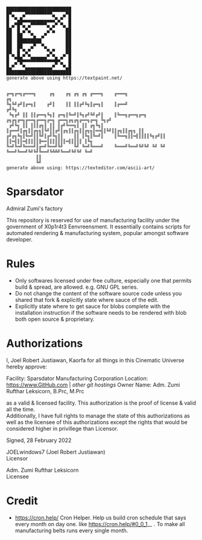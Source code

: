 ```
████████████████████████
█▀▄   ▄▀▀▀▀▀▀▀▀▀▀▄   ▄▀█
█  ▀▄█▄▄▄▄▄▄▄▄▄▄▄▄▀▄▀  █
█ ▄▀█▀▄ ▄▀▀▀▀▀▀▄ ▄▀ ▀▄ █
██  █ ▄▀▄      ▄▀▄    ██
██  ██   ▀▄  ▄▀       ██
██  █████████         ██
██  ██   ▄▀  ▀▄       ██
██  █ ▀▄▀      ▀▄▀    ██
█ ▀▄█▄▀ ▀▄▄▄▄▄▄▀ ▀▄ ▄▀ █
█  ▄▀█▀▀▀▀▀▀▀▀▀▀▀▀█▀▄  █
█▄▀   ▀▄▄▄▄▄▄▄▄▄▄▀   ▀▄█
████████████████████████
generate above using https://textpaint.net/


╔═╗╔═╗╔═══╗     ╔╗    ╔╗ ╔╗ ╔╗ ╔═══╗    ╔═══╗                                            ╔╗
╚╗╚╝╔╝║╔═╗║    ╔╝║    ║║ ║║╔╝╚╗║╔═╗║    ║╔══╝                                           ╔╝╚╗
 ╚╗╔╝ ║║ ║║╔══╗╚╗║ ╔═╗║╚═╝║╚╗╔╝╚╝╔╝║    ║╚══╗╔══╗╔═╗ ╔╗╔╗╔═╗╔══╗╔══╗╔═╗ ╔══╗╔╗╔╗╔══╗╔═╗ ╚╗╔╝
 ╔╝╚╗ ║║ ║║║╔╗║ ║║ ║╔╝╚══╗║ ║║ ╔╗╚╗║    ║╔══╝║╔╗║║╔╗╗║╚╝║║╔╝║╔╗║║╔╗║║╔╗╗║══╣║╚╝║║╔╗║║╔╗╗ ║║
╔╝╔╗╚╗║╚═╝║║╚╝║╔╝╚╗║║    ║║ ║╚╗║╚═╝║    ║╚══╗║║═╣║║║║╚╗╔╝║║ ║║═╣║║═╣║║║║╠══║║║║║║║═╣║║║║ ║╚╗
╚═╝╚═╝╚═══╝║╔═╝╚══╝╚╝    ╚╝ ╚═╝╚═══╝    ╚═══╝╚══╝╚╝╚╝ ╚╝ ╚╝ ╚══╝╚══╝╚╝╚╝╚══╝╚╩╩╝╚══╝╚╝╚╝ ╚═╝
           ║║
           ╚╝
generate above using: https://texteditor.com/ascii-art/

```

# Sparsdator
Admiral Zumi's factory

This repository is reserved for use of manufacturing facility under the government of X0p1r4t3 Eenvreensment. It essentially contains scripts for automated rendering & manufacturing system, popular amongst software developer. 

# Rules
- Only softwares licensed under free culture, especially one that permits build & spread, are allowed. e.g. GNU GPL series.
- Do not change the content of the software source code unless you shared that fork & explicitly state where sauce of the edit.
- Explicitly state where to get sauce for blobs complete with the installation instruction if the software needs to be rendered with blob both open source & proprietary.

# Authorizations
I, Joel Robert Justiawan, Kaorfa for all things in this Cinematic Universe hereby approve:

Facility: Sparsdator Manufacturing Corporation
Location: https://www.GitHub.com | *other git hostings*
Owner Name: Adm. Zumi Rufthar Leksicorn, B.Prc, M.Prc

as a valid & licensed facility. This authorization is the proof of license & valid all the time.  
Additionally, I have full rights to manage the state of this authorizations as well as the licensee of this authorizations except the rights that would be considered higher in privillege than Licensor.

Signed, 28 February 2022

JOELwindows7 (Joel Robert Justiawan)  
Licensor

Adm. Zumi Rufthar Leksicorn  
Licensee

# Credit
- https://cron.help/ Cron Helper. Help us build cron schedule that says every month on day one. like https://cron.help/#0_0_1_*_* . To make all manufacturing belts runs every single month.